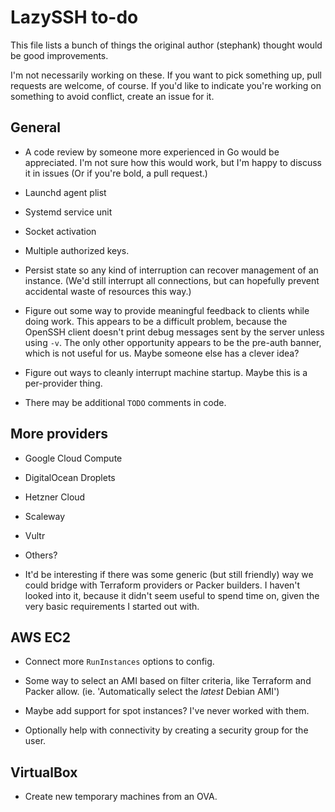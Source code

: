 # LazySSH to-do

This file lists a bunch of things the original author (stephank) thought would
be good improvements.

I'm not necessarily working on these. If you want to pick something up, pull
requests are welcome, of course. If you'd like to indicate you're working on
something to avoid conflict, create an issue for it.

## General

- A code review by someone more experienced in Go would be appreciated. I'm not
  sure how this would work, but I'm happy to discuss it in issues (Or if you're
  bold, a pull request.)

- Launchd agent plist

- Systemd service unit

- Socket activation

- Multiple authorized keys.

- Persist state so any kind of interruption can recover management of an
  instance. (We'd still interrupt all connections, but can hopefully prevent
  accidental waste of resources this way.)

- Figure out some way to provide meaningful feedback to clients while doing
  work. This appears to be a difficult problem, because the OpenSSH client
  doesn't print debug messages sent by the server unless using `-v`. The only
  other opportunity appears to be the pre-auth banner, which is not useful for
  us. Maybe someone else has a clever idea?

- Figure out ways to cleanly interrupt machine startup. Maybe this is a
  per-provider thing.

- There may be additional `TODO` comments in code.

## More providers

- Google Cloud Compute

- DigitalOcean Droplets

- Hetzner Cloud

- Scaleway

- Vultr

- Others?

- It'd be interesting if there was some generic (but still friendly) way we
  could bridge with Terraform providers or Packer builders. I haven't looked
  into it, because it didn't seem useful to spend time on, given the very basic
  requirements I started out with.

## AWS EC2

- Connect more `RunInstances` options to config.

- Some way to select an AMI based on filter criteria, like Terraform and Packer
  allow. (ie. 'Automatically select the _latest_ Debian AMI')

- Maybe add support for spot instances? I've never worked with them.

- Optionally help with connectivity by creating a security group for the user.

## VirtualBox

- Create new temporary machines from an OVA.

